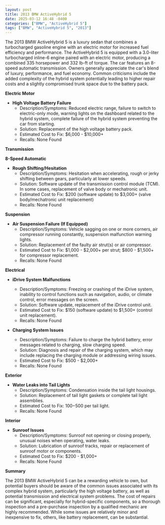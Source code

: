 ```yaml
---
layout: post
title: 2013 BMW ActiveHybrid 5
date: 2025-03-12 16:48 -0400
categories: ["BMW", "ActiveHybrid 5"]
tags: ["BMW", "ActiveHybrid 5", "2013"]
---
```

The 2013 BMW ActiveHybrid 5 is a luxury sedan that combines a turbocharged gasoline engine with an electric motor for increased fuel efficiency and performance. The ActiveHybrid 5 is equipped with a 3.0-liter turbocharged inline-6 engine paired with an electric motor, producing a combined 335 horsepower and 332 lb-ft of torque. The car features an 8-speed automatic transmission. Owners generally appreciate the car's blend of luxury, performance, and fuel economy. Common criticisms include the added complexity of the hybrid system potentially leading to higher repair costs and a slightly compromised trunk space due to the battery pack.

**Electric Motor**

*   **High Voltage Battery Failure**
    *   Description/Symptoms: Reduced electric range, failure to switch to electric-only mode, warning lights on the dashboard related to the hybrid system, complete failure of the hybrid system preventing the car from starting.
    *   Solution: Replacement of the high voltage battery pack.
    *   Estimated Cost to Fix: $6,000 - $10,000+
    *   Recalls: None Found

**Transmission**

**8-Speed Automatic**

*   **Rough Shifting/Hesitation**
    *   Description/Symptoms: Hesitation when accelerating, rough or jerky shifting between gears, particularly at lower speeds.
    *   Solution: Software update of the transmission control module (TCM). In some cases, replacement of valve body or mechatronic unit.
    *   Estimated Cost to Fix: $200 (software update) to $3,000+ (valve body/mechatronic unit replacement)
    *   Recalls: None Found

**Suspension**

*   **Air Suspension Failure (If Equipped)**
    *   Description/Symptoms: Vehicle sagging on one or more corners, air compressor running constantly, suspension malfunction warning lights.
    *   Solution: Replacement of the faulty air strut(s) or air compressor.
    *   Estimated Cost to Fix: $1,000 - $2,000+ per strut; $800 - $1,500+ for compressor replacement.
    *   Recalls: None Found

**Electrical**

*   **iDrive System Malfunctions**
    *   Description/Symptoms: Freezing or crashing of the iDrive system, inability to control functions such as navigation, audio, or climate control, error messages on the screen.
    *   Solution: Software update, replacement of the iDrive control unit.
    *   Estimated Cost to Fix: $150 (software update) to $1,500+ (control unit replacement).
    *   Recalls: None Found

*   **Charging System Issues**
    *   Description/Symptoms: Failure to charge the hybrid battery, error messages related to charging, slow charging speed.
    *   Solution: Diagnosis and repair of the charging system, which may include replacing the charging module or addressing wiring issues.
    *   Estimated Cost to Fix: $500 - $2,000+
    *   Recalls: None Found

**Exterior**

*   **Water Leaks into Tail Lights**
    *   Description/Symptoms: Condensation inside the tail light housings.
    *   Solution: Replacement of tail light gaskets or complete tail light assemblies.
    *   Estimated Cost to Fix: $100-$500 per tail light.
    *   Recalls: None Found

**Interior**

*   **Sunroof Issues**
    *   Description/Symptoms: Sunroof not opening or closing properly, unusual noises when operating, water leaks.
    *   Solution: Lubrication of sunroof tracks, repair or replacement of sunroof motor or components.
    *   Estimated Cost to Fix: $200 - $1,000+
    *   Recalls: None Found

**Summary**

The 2013 BMW ActiveHybrid 5 can be a rewarding vehicle to own, but potential buyers should be aware of the common issues associated with its complex hybrid system, particularly the high voltage battery, as well as potential transmission and electrical system problems. The cost of repairs can be significant, especially for hybrid-specific components, so a thorough inspection and a pre-purchase inspection by a qualified mechanic are highly recommended. While some issues are relatively minor and inexpensive to fix, others, like battery replacement, can be substantial.

